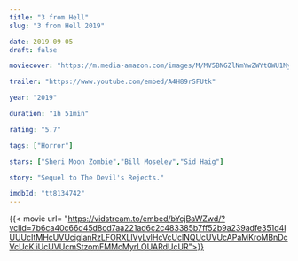 ```yaml
---
title: "3 from Hell"
slug: "3 from Hell 2019"

date: 2019-09-05
draft: false

moviecover: "https://m.media-amazon.com/images/M/MV5BNGZlNmYwZWYtOWU1My00Mzg3LThhNDMtMDQ0ZjAzNWNiNDZiXkEyXkFqcGdeQXVyNDIzMzcwNjc@._V1_UX182_CR0,0,182,268_AL_.jpg"

trailer: "https://www.youtube.com/embed/A4H89rSFUtk"

year: "2019"

duration: "1h 51min"

rating: "5.7"

tags: ["Horror"]

stars: ["Sheri Moon Zombie","Bill Moseley","Sid Haig"]

story: "Sequel to The Devil's Rejects."

imdbId: "tt8134742"
---
```


{{< movie url= "https://vidstream.to/embed/bYcjBaWZwd/?vclid=7b6ca40c66d45d8cd7aa221ad6c2c483385b7ff52b9a239adfe351d4IUUUcItMHcUVUciglanRzLFORXLlVyLvlHcVcUclNQUcUVUcAPaMKroMBnDcVcUcKliUcUVUcmStzomFMMcMyrLOUARdUcUR">}}
